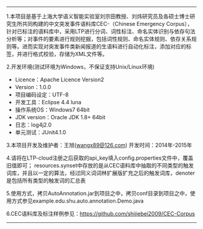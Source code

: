 ---
1.本项目是基于上海大学语义智能实验室刘宗田教授、刘炜研究员及各硕士博士研究生所共同构建的中文突发事件语料库CEC-（Chinese Emergency Corpus），针对已标注的语料库中，采用LTP进行分词、词性标注、命名实体识别与依存句法分析等；对事件的要素进行规则挖掘，包括词性规则、命名实体规则、依存关系规则等。进而实现对突发事件类新闻报道的生语料进行自动化标注，添加对应的标签，并进行格式校验，存储为XML文件等。

2.开发环境(测试环境为Windows，不保证支持Unix/Linux环境)
* Licence：Apache Licence Version2
* Version：1.0.0
* 项目编码设定：UTF-8
* 开发工具：Eclipse 4.4 luna
* 操作系统OS：Windows7 64bit
* JDK version：Oracle JDK 1.8+ 64bit
* 日志：log4j2.0
* 单元测试：JUnit4.1.0

3.本项目开发及维护者：王旭(wangx89@126.com)
开发时间：2014年-2015年

4.请将在LTP-cloud注册之后获取的api_key填入config.properties文件中，覆盖旧值即可；
resources.synset中存放的是从CEC语料库中抽取的不同类型的触发词库，并且以一定的算法，经过同义词词林扩展版扩充之后的触发词库，denoter是包括所有类型的触发词的汇总表

5.使用方式，拷贝AutoAnnotation.jar到项目之中，拷贝conf目录到项目之中，使用方式参见example.edu.shu.auto.annotation.Demo.java

6.CEC语料库及标注样例参见：https://github.com/shijiebei2009/CEC-Corpus

---